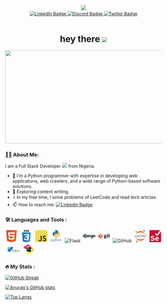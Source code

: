 <div id="header" align="center">
  <img src="https://pbs.twimg.com/profile_banners/1762771364233060352/1728755518/1080x360" width="700"/>
  <div id="badges">
    <a href="https://www.linkedin.com/in/muheez-adeko-1818852b6/">
      <img src="https://img.shields.io/badge/LinkedIn-blue?style=for-the-badge&logo=linkedin&logoColor=white" alt="LinkedIn Badge"/>
    </a>
    <a href="https://discord.com/channels/@mzscripter">
      <img src="https://img.shields.io/badge/Discord-purple?style=for-the-badge&logo=discord&logoColor=white" alt="Discord Badge"/>
    </a>
    <a href="https://x.com/Mz_Scripter">
      <img src="https://img.shields.io/badge/X-black?style=for-the-badge&logo=x&logoColor=white" alt="Twitter Badge"/>
    </a>
</div>
  <img src="https://komarev.com/ghpvc/?username=Mz-scripter&style=flat-square&color=red" alt=""/>
  <h1>
    hey there
    <img src="https://media.giphy.com/media/hvRJCLFzcasrR4ia7z/giphy.gif" width="30px"/>
  </h1>
</div>

<div align="center">
  <img src="https://media.giphy.com/media/qgQUggAC3Pfv687qPC/giphy.gif?cid=790b7611r2sknbg5vsgtj9s50fk07a15gs6cbp97dcnellya&ep=v1_gifs_search&rid=giphy.gif&ct=g" width="600" height="300"/>
</div>

### :man_technologist: About Me:
I am a Full Stack Developer <img src="https://media.giphy.com/media/WUlplcMpOCEmTGBtBW/giphy.gif" width="30"> from Nigeria.
- :telescope: I'm a Python programmer with expertise in developing web applications, web crawlers, and a wide range of Python-based software solutions.
- :seedling: Exploring content writing.
- :zap: In my free time, I solve problems of LeetCode and read tech articles.
- :mailbox: How to reach me: [![Linkedin Badge](https://img.shields.io/badge/-LinkedIn-blue?style=flat&logo=Linkedin&logoColor=white)](https://www.linkedin.com/in/muheez-adeko-1818852b6/)

### :hammer_and_wrench: Languages and Tools :
<div>
  <img src="https://github.com/devicons/devicon/blob/master/icons/html5/html5-original.svg" title="HTML5" alt="HTML" width="40px" height="40px"/>&nbsp;
  <img src="https://github.com/devicons/devicon/blob/master/icons/css3/css3-original-wordmark.svg" title="CSS3" alt="CSS" width="40px" height="40px"/>&nbsp;
  <img src="https://github.com/devicons/devicon/blob/master/icons/javascript/javascript-original.svg" title="JavaScript" alt="JavaScript" width="40px" height="40px"/>&nbsp;
  <img src="https://github.com/devicons/devicon/blob/master/icons/python/python-original-wordmark.svg" title="Python" alt="Python" width="40px" height="40px"/>&nbsp;
  <img src="https://www.svgrepo.com/show/508915/flask.svg" title="Flask" alt="Flask" width="40px" height="40px"/>&nbsp;
  <img src="https://github.com/devicons/devicon/blob/master/icons/django/django-plain-wordmark.svg" title="Django" alt="Django" width="40px" height="40px"/>&nbsp;
  <img src="https://github.com/devicons/devicon/blob/master/icons/git/git-original-wordmark.svg" title="Git" alt="Git" width="40px" height="40px"/>&nbsp;
  <img src="https://www.svgrepo.com/show/416517/code-github-hosting.svg" title="GitHub" alt="GitHub" width="40px" height="40px"/>&nbsp;
  <img src="https://github.com/devicons/devicon/blob/master/icons/jupyter/jupyter-original-wordmark.svg" title="Jupyter" alt="Jupyter" width="40px" height="40px"/>&nbsp;
  <img src="https://github.com/devicons/devicon/blob/master/icons/selenium/selenium-original.svg" title="Selenium" alt="Selenium" width="40px" height="40px"/>&nbsp;
  <img src="https://github.com/devicons/devicon/blob/master/icons/sqlite/sqlite-original-wordmark.svg" title="SQLite" alt="SQLite" width="40px" height="40px"/>&nbsp;
  <img src="https://github.com/devicons/devicon/blob/master/icons/jetbrains/jetbrains-original.svg" title="JetBrains" alt="JetBrains" width="40px" height="40px"/>&nbsp;
</div>

### :fire: My Stats :
[![GitHub Streak](http://streak-stats.demolab.com?user=Mz-scripter&theme=nightowl)](https://git.io/streak-stats)
  
 [![Anurag's GitHub stats](https://github-readme-stats.vercel.app/api?username=Mz-scripter&count_private=true&show_icons=true&theme=tokyonight)](https://github.com/anuraghazra/github-readme-stats)
  
  [![Top Langs](https://github-readme-stats.vercel.app/api/top-langs/?username=Mz-scripter&layout=compact&theme=vision-friendly-dark)](https://github.com/anuraghazra/github-readme-stats)



